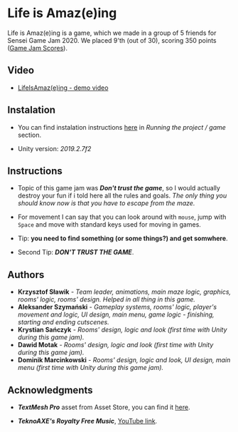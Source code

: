 # Life is Amaz(e)ing

Life is Amaz(e)ing is a game, which we made in a group of 5 friends for Sensei Game Jam 2020.
We placed 9'th (out of 30), scoring 350 points ([Game Jam Scores](http://senseigamejam.pl/wyniki.html)).

## Video

* [LifeIsAmaz(e)ing - demo video](https://youtu.be/8dtlX51--5Y)

## Instalation

* You can find instalation instructions [here](https://github.com/Bitterisland6/Unity/blob/master/README.md) in *Running the project / game* section.

* Unity version: *2019.2.7f2*

## Instructions

* Topic of this game jam was ***Don't trust the game***, so I would actually destroy your fun if i told here all the rules and goals. *The only thing you should know now is that you have to escape from the maze.*

* For movement I can say that you can look around with `mouse`, jump with `Space` and move with standard keys used for moving in games.

* Tip: **you need to find something (or some things?) and get somwhere**.

* Second Tip: ***DON'T TRUST THE GAME***.

## Authors
* **Krzysztof Sławik** - *Team leader, animations, main maze logic, graphics, rooms' logic, rooms' design. Helped in all thing in this game.*
* **Aleksander Szymański** - *Gameplay systems, rooms' logic, player's movement and logic, UI design, main menu, game logic - finishing, starting and ending cutscenes.*
* **Krystian Sańczyk** - *Rooms' design, logic and look (first time with Unity during this game jam).*
* **Dawid Motak** - *Rooms' design, logic and look (first time with Unity during this game jam).*
* **Dominik Marcinkowski** - *Rooms' design, logic and look, UI design, main menu (first time with Unity during this game jam).*


## Acknowledgments

* ***TextMesh Pro*** asset from Asset Store, you can find it [here](https://assetstore.unity.com/packages/essentials/beta-projects/textmesh-pro-84126).

* ***TeknoAXE's Royalty Free Music***, [YouTube link](https://www.youtube.com/user/teknoaxe/featured).